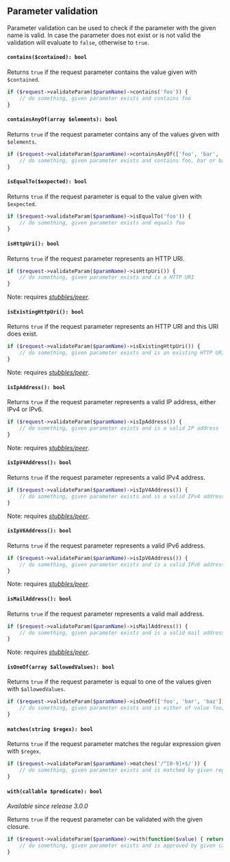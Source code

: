 Parameter validation
--------------------

Parameter validation can be used to check if the parameter with the given name
is valid. In case the parameter does not exist or is not valid the validation
will evaluate to `false`, otherwise to `true`.


#### `contains($contained): bool`

Returns `true` if the request parameter contains the value given with `$contained`.

```php
if ($request->validateParam($paramName)->contains('foo')) {
    // do something, given parameter exists and contains foo
}
```


#### `containsAnyOf(array $elements): bool`

Returns `true` if the request parameter contains any of the values given with `$elements`.

```php
if ($request->validateParam($paramName)->containsAnyOf(['foo', 'bar', 'baz'])) {
    // do something, given parameter exists and contains foo, bar or baz
}
```


#### `isEqualTo($expected): bool`

Returns `true` if the request parameter is equal to the value given with `$expected`.

```php
if ($request->validateParam($paramName)->isEqualTo('foo')) {
    // do something, given parameter exists and equals foo
}
```


#### `isHttpUri(): bool`

Returns `true` if the request parameter represents an HTTP URI.

```php
if ($request->validateParam($paramName)->isHttpUri()) {
    // do something, given parameter exists and is a HTTP URI
}
```

Note: requires _[stubbles/peer](https://github.com/stubbles/stubbles-peer)_.


#### `isExistingHttpUri(): bool`

Returns `true` if the request parameter represents an HTTP URI and this URI does exist.

```php
if ($request->validateParam($paramName)->isExistingHttpUri()) {
    // do something, given parameter exists and is an existing HTTP URI
}
```

Note: requires _[stubbles/peer](https://github.com/stubbles/stubbles-peer)_.


#### `isIpAddress(): bool`

Returns `true` if the request parameter represents a valid IP address, either IPv4 or IPv6.

```php
if ($request->validateParam($paramName)->isIpAddress()) {
    // do something, given parameter exists and is a valid IP address
}
```

Note: requires _[stubbles/peer](https://github.com/stubbles/stubbles-peer)_.


#### `isIpV4Address(): bool`

Returns `true` if the request parameter represents a valid IPv4 address.

```php
if ($request->validateParam($paramName)->isIpV4Address()) {
    // do something, given parameter exists and is a valid IPv4 address
}
```

Note: requires _[stubbles/peer](https://github.com/stubbles/stubbles-peer)_.


#### `isIpV6Address(): bool`

Returns `true` if the request parameter represents a valid IPv6 address.

```php
if ($request->validateParam($paramName)->isIpV6Address()) {
    // do something, given parameter exists and is a valid IPv6 address
}
```

Note: requires _[stubbles/peer](https://github.com/stubbles/stubbles-peer)_.


#### `isMailAddress(): bool`

Returns `true` if the request parameter represents a valid mail address.

```php
if ($request->validateParam($paramName)->isMailAddress()) {
    // do something, given parameter exists and is a valid mail address
}
```

Note: requires _[stubbles/peer](https://github.com/stubbles/stubbles-peer)_.


#### `isOneOf(array $allowedValues): bool`

Returns `true` if the request parameter is equal to one of the values given with `$allowedValues`.

```php
if ($request->validateParam($paramName)->isOneOf(['foo', 'bar', 'baz'])) {
    // do something, given parameter exists and is either of value foo, bar or baz
}
```


#### `matches(string $regex): bool`

Returns `true` if the request parameter matches the regular expression given with `$regex`.

```php
if ($request->validateParam($paramName)->matches('/^[0-9]+$/')) {
    // do something, given parameter exists and is matched by given regular expression
}
```


#### `with(callable $predicate): bool`

_Available since release 3.0.0_

Returns `true` if the request parameter can be validated with the given closure.

```php
if ($request->validateParam($paramName)->with(function($value) { return 303 == $value; })) {
    // do something, given parameter exists and is approved by given callable
}
```
